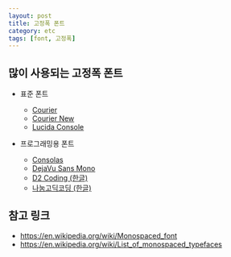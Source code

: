 ```yaml
---
layout: post
title: 고정폭 폰트
category: etc
tags: [font, 고정폭]
---
```


## 많이 사용되는 고정폭 폰트

 * 표준 폰트
   * [Courier](https://en.wikipedia.org/wiki/Courier_(typeface))
   * [Courier New](https://en.wikipedia.org/wiki/Courier_(typeface)#Courier_New)
   * [Lucida Console](https://en.wikipedia.org/wiki/Lucida_Console)

 * 프로그래밍용 폰트
   * [Consolas](https://en.wikipedia.org/wiki/Consolas)
   * [DejaVu Sans Mono](https://en.wikipedia.org/wiki/DejaVu_Sans_Mono)
   * [D2 Coding (한글)](https://github.com/naver/d2codingfont)
   * [나눔고딕코딩 (한글)](https://github.com/naver/nanumfont)

## 참고 링크

 * <https://en.wikipedia.org/wiki/Monospaced_font>
 * <https://en.wikipedia.org/wiki/List_of_monospaced_typefaces>
